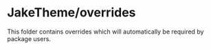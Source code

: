 # JakeTheme/overrides

This folder contains overrides which will automatically be required by package users.
